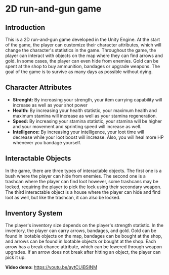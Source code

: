 # 2D run-and-gun game
## Introduction
This is a 2D run-and-gun game developed in the Unity Engine. At the start of the game, the player
can customize their character attributes, which will change the character's statistics in the game.
Throughout the game, the player can interact with objects on the map where they can find arrows
and gold. In some cases, the player can even hide from enemies. Gold can be spent at the shop to
buy ammunition, bandages or upgrade weapons. The goal of the game is to survive as many days as
possible without dying.

## Character Attributes
- **Strenght:** By increasing your strength, your item carrying capability will increase as well as your shot power
- **Health:** By increasing your health statistic, your maximum health and maximum stamina will increase as well as your stamina regeneration.
- **Speed:** By increasing your stamina statistic, your stamina will be higher and your movement and sprinting speed will increase as well.
- **Intelligence:** By increasing your intelligence, your loot time will decrease while your loot boost will increase. Also, you will heal more HP whenever you bandage yourself.

## Interactable Objects
In the game, there are three types of interactable objects. The first one is a bush where the
player can hide from enemies. The second one is a trashcan where the player can find loot
however, some trashcans may be locked, requiring the player to pick the lock using their
secondary weapon. The third interactable object is a house where the player can hide and find
loot as well, but like the trashcan, it can also be locked.

## Inventory System
The player's inventory size depends on the player's strength statistic. In the inventory, the
player can carry arrows, bandages, and gold. Gold can be found in lootable objects on the
map, bandages can be bought at the shop, and arrows can be found in lootable objects or
bought at the shop. Each arrow has a break chance attribute, which can be lowered through
weapon upgrades. If an arrow does not break after hitting an object, the player can pick it up.

**Video demo:** https://youtu.be/aytCUiBSINM

